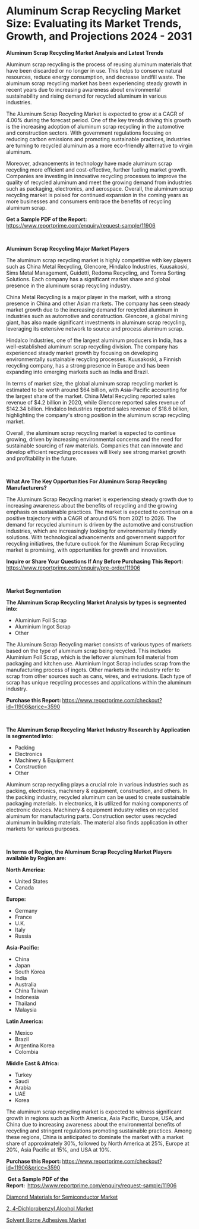 <p><h1>Aluminum Scrap Recycling Market Size: Evaluating its Market Trends, Growth, and Projections 2024 - 2031</h1></p><p><strong>Aluminum Scrap Recycling Market Analysis and Latest Trends</strong></p>
<p><p>Aluminum scrap recycling is the process of reusing aluminum materials that have been discarded or no longer in use. This helps to conserve natural resources, reduce energy consumption, and decrease landfill waste. The aluminum scrap recycling market has been experiencing steady growth in recent years due to increasing awareness about environmental sustainability and rising demand for recycled aluminum in various industries.</p><p>The Aluminum Scrap Recycling Market is expected to grow at a CAGR of 4.00% during the forecast period. One of the key trends driving this growth is the increasing adoption of aluminum scrap recycling in the automotive and construction sectors. With government regulations focusing on reducing carbon emissions and promoting sustainable practices, industries are turning to recycled aluminum as a more eco-friendly alternative to virgin aluminum.</p><p>Moreover, advancements in technology have made aluminum scrap recycling more efficient and cost-effective, further fueling market growth. Companies are investing in innovative recycling processes to improve the quality of recycled aluminum and meet the growing demand from industries such as packaging, electronics, and aerospace. Overall, the aluminum scrap recycling market is poised for continued expansion in the coming years as more businesses and consumers embrace the benefits of recycling aluminum scrap.</p></p>
<p><strong>Get a Sample PDF of the Report:&nbsp;</strong> <a href="https://www.reportprime.com/enquiry/request-sample/11906">https://www.reportprime.com/enquiry/request-sample/11906</a></p>
<p>&nbsp;</p>
<p><strong>Aluminum Scrap Recycling Major Market Players</strong></p>
<p><p>The aluminum scrap recycling market is highly competitive with key players such as China Metal Recycling, Glencore, Hindalco Industries, Kuusakoski, Sims Metal Management, Guidetti, Redoma Recycling, and Tomra Sorting Solutions. Each company has a significant market share and global presence in the aluminum scrap recycling industry.</p><p>China Metal Recycling is a major player in the market, with a strong presence in China and other Asian markets. The company has seen steady market growth due to the increasing demand for recycled aluminum in industries such as automotive and construction. Glencore, a global mining giant, has also made significant investments in aluminum scrap recycling, leveraging its extensive network to source and process aluminum scrap.</p><p>Hindalco Industries, one of the largest aluminum producers in India, has a well-established aluminum scrap recycling division. The company has experienced steady market growth by focusing on developing environmentally sustainable recycling processes. Kuusakoski, a Finnish recycling company, has a strong presence in Europe and has been expanding into emerging markets such as India and Brazil.</p><p>In terms of market size, the global aluminum scrap recycling market is estimated to be worth around $64 billion, with Asia-Pacific accounting for the largest share of the market. China Metal Recycling reported sales revenue of $4.2 billion in 2020, while Glencore reported sales revenue of $142.34 billion. Hindalco Industries reported sales revenue of $18.6 billion, highlighting the company's strong position in the aluminum scrap recycling market.</p><p>Overall, the aluminum scrap recycling market is expected to continue growing, driven by increasing environmental concerns and the need for sustainable sourcing of raw materials. Companies that can innovate and develop efficient recycling processes will likely see strong market growth and profitability in the future.</p></p>
<p>&nbsp;</p>
<p><strong>What Are The Key Opportunities For Aluminum Scrap Recycling Manufacturers?</strong></p>
<p><p>The Aluminum Scrap Recycling market is experiencing steady growth due to increasing awareness about the benefits of recycling and the growing emphasis on sustainable practices. The market is expected to continue on a positive trajectory with a CAGR of around 6% from 2021 to 2026. The demand for recycled aluminum is driven by the automotive and construction industries, which are increasingly looking for environmentally friendly solutions. With technological advancements and government support for recycling initiatives, the future outlook for the Aluminum Scrap Recycling market is promising, with opportunities for growth and innovation.</p></p>
<p><strong>Inquire or Share Your Questions If Any Before Purchasing This Report:</strong> <a href="https://www.reportprime.com/enquiry/pre-order/11906">https://www.reportprime.com/enquiry/pre-order/11906</a></p>
<p>&nbsp;</p>
<p><strong>Market Segmentation</strong></p>
<p><strong>The Aluminum Scrap Recycling Market Analysis by types is segmented into:</strong></p>
<p><ul><li>Aluminium Foil Scrap</li><li>Aluminium Ingot Scrap</li><li>Other</li></ul></p>
<p><p>The Aluminum Scrap Recycling market consists of various types of markets based on the type of aluminum scrap being recycled. This includes Aluminium Foil Scrap, which is the leftover aluminum foil material from packaging and kitchen use. Aluminium Ingot Scrap includes scrap from the manufacturing process of ingots. Other markets in the industry refer to scrap from other sources such as cans, wires, and extrusions. Each type of scrap has unique recycling processes and applications within the aluminum industry.</p></p>
<p><strong>Purchase this Report:&nbsp;</strong><a href="https://www.reportprime.com/checkout?id=11906&price=3590">https://www.reportprime.com/checkout?id=11906&price=3590</a></p>
<p>&nbsp;</p>
<p><strong>The Aluminum Scrap Recycling Market Industry Research by Application is segmented into:</strong></p>
<p><ul><li>Packing</li><li>Electronics</li><li>Machinery & Equipment</li><li>Construction</li><li>Other</li></ul></p>
<p><p>Aluminum scrap recycling plays a crucial role in various industries such as packing, electronics, machinery & equipment, construction, and others. In the packing industry, recycled aluminum can be used to create sustainable packaging materials. In electronics, it is utilized for making components of electronic devices. Machinery & equipment industry relies on recycled aluminum for manufacturing parts. Construction sector uses recycled aluminum in building materials. The material also finds application in other markets for various purposes.</p></p>
<p>&nbsp;</p>
<p><strong>In terms of Region, the Aluminum Scrap Recycling Market Players available by Region are:</strong></p>
<p>
    <p> <strong> North America: </strong>
        <ul>
            <li>United States</li>
            <li>Canada</li>
        </ul>
        </p> 
    <p> <strong> Europe: </strong>
        <ul>
            <li>Germany</li>
            <li>France</li>
            <li>U.K.</li>
            <li>Italy</li>
            <li>Russia</li>
        </ul>
        </p> 
    <p> <strong> Asia-Pacific: </strong>
        <ul>
            <li>China</li>
            <li>Japan</li>
            <li>South Korea</li>
            <li>India</li>
            <li>Australia</li>
            <li>China Taiwan</li>
            <li>Indonesia</li>
            <li>Thailand</li>
            <li>Malaysia</li>
        </ul>
        </p> 
    <p> <strong> Latin America: </strong>
        <ul>
            <li>Mexico</li>
            <li>Brazil</li>
            <li>Argentina Korea</li>
            <li>Colombia</li>
        </ul>
        </p> 
    <p> <strong> Middle East & Africa: </strong>
        <ul>
            <li>Turkey</li>
            <li>Saudi</li>
            <li>Arabia</li>
            <li>UAE</li>
            <li>Korea</li>
        </ul>
    </p>
    </p>
<p><p>The aluminum scrap recycling market is expected to witness significant growth in regions such as North America, Asia Pacific, Europe, USA, and China due to increasing awareness about the environmental benefits of recycling and stringent regulations promoting sustainable practices. Among these regions, China is anticipated to dominate the market with a market share of approximately 30%, followed by North America at 25%, Europe at 20%, Asia Pacific at 15%, and USA at 10%.</p></p>
<p><strong>Purchase this Report: </strong><a href="https://www.reportprime.com/checkout?id=11906&price=3590">https://www.reportprime.com/checkout?id=11906&price=3590</a></p>
<p>&nbsp;<strong>Get a Sample PDF of the Report:&nbsp;&nbsp;</strong><a href="https://www.reportprime.com/enquiry/request-sample/11906">https://www.reportprime.com/enquiry/request-sample/11906</a></p>
<p><strong></strong></p>
<p><p><a href="https://github.com/mbisetmhermsr/Market-Research-Report-List-1/blob/main/diamond-materials-for-semiconductor-market.md">Diamond Materials for Semiconductor Market</a></p><p><a href="https://issuu.com/reportprime-2/docs/2-4-dichlorobenzyl-alcohol-market-size-2030.pptx">2, 4-Dichlorobenzyl Alcohol Market</a></p><p><a href="https://github.com/zjyglelu/Market-Research-Report-List-1/blob/main/solvent-borne-adhesives-market.md">Solvent Borne Adhesives Market</a></p></p>